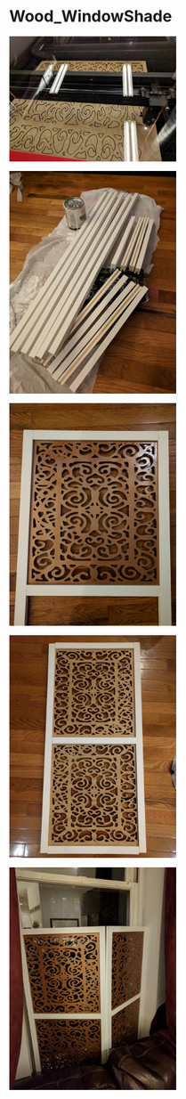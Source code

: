 # Wood_WindowShade

 <p align="left">
 <img width="300px" src="IMG_20171012_203137.jpg">
 </p>
 
 <p align="left">
 <img width="300px" src="IMG_20171015_190508.jpg">
 </p>
 
  <p align="left">
 <img width="300px" src="IMG_20171015_190643.jpg">
 </p>
 
  <p align="left">
 <img width="300px" src="IMG_20171014_213237.jpg">
 </p>
 
 
  <p align="left">
 <img width="300px" src="IMG_20171020_193512.jpg">
 </p>
